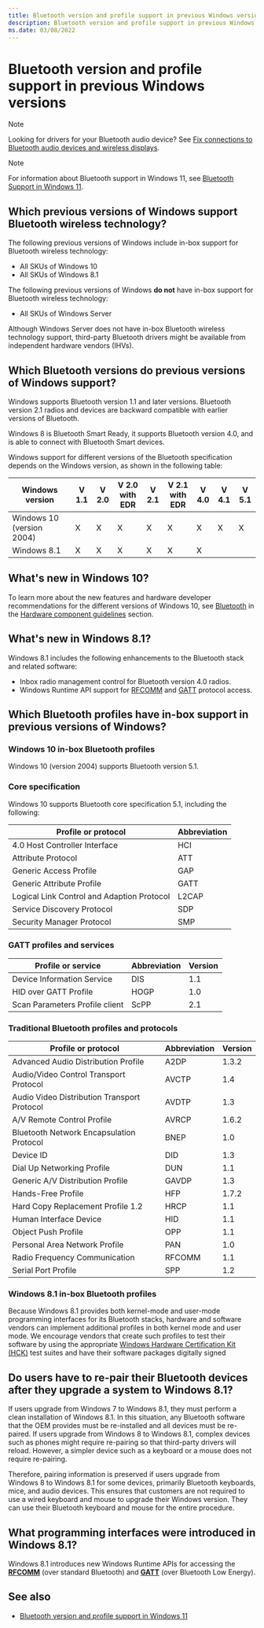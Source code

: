 ```yaml
---
title: Bluetooth version and profile support in previous Windows versions
description: Bluetooth version and profile support in previous Windows versions
ms.date: 03/08/2022
---
```


# Bluetooth version and profile support in previous Windows versions

> [!NOTE]
> Looking for drivers for your Bluetooth audio device? See [Fix connections to Bluetooth audio devices and wireless displays](https://go.microsoft.com/fwlink/p/?LinkID=623629).

> [!NOTE]
> For information about Bluetooth support in Windows 11, see [Bluetooth Support in Windows 11](general-bluetooth-support-in-windows.md).

## Which previous versions of Windows support Bluetooth wireless technology?

The following previous versions of Windows include in-box support for Bluetooth wireless technology:

- All SKUs of Windows 10
- All SKUs of Windows 8.1

The following previous versions of Windows **do not** have in-box support for Bluetooth wireless technology:

- All SKUs of Windows Server

Although Windows Server does not have in-box Bluetooth wireless technology support, third-party Bluetooth drivers might be available from independent hardware vendors (IHVs).

## Which Bluetooth versions do previous versions of Windows support?

Windows supports Bluetooth version 1.1 and later versions. Bluetooth version 2.1 radios and devices are backward compatible with earlier versions of Bluetooth.

Windows 8 is Bluetooth Smart Ready, it supports Bluetooth version 4.0, and is able to connect with Bluetooth Smart devices.

Windows support for different versions of the Bluetooth specification depends on the Windows version, as shown in the following table:

| Windows version                         | V 1.1 | V 2.0 | V 2.0 with EDR | V 2.1 | V 2.1 with EDR | V 4.0 | V 4.1 | V 5.1 |
|-----------------------------------------|-------|-------|----------------|-------|----------------|-------|-------|-------|
| Windows 10 (version 2004)               | X     | X     | X              | X     | X              | X     | X     | X     |
| Windows 8.1                             | X     | X     | X              | X     | X              | X     |       |       |

## What's new in Windows 10?

To learn more about the new features and hardware developer recommendations for the different versions of Windows 10, see [Bluetooth](/windows-hardware/design/component-guidelines/bluetooth) in the [Hardware component guidelines](/windows-hardware/design/component-guidelines/components) section.

## What's new in Windows 8.1?

Windows 8.1 includes the following enhancements to the Bluetooth stack and related software:

- Inbox radio management control for Bluetooth version 4.0 radios.
- Windows Runtime API support for [RFCOMM](/uwp/api/Windows.Devices.Bluetooth.Rfcomm) and [GATT](/uwp/api/Windows.Devices.Bluetooth.GenericAttributeProfile) protocol access.

## Which Bluetooth profiles have in-box support in previous versions of Windows?

### Windows 10 in-box Bluetooth profiles

Windows 10 (version 2004) supports Bluetooth version 5.1.

### Core specification

Windows 10 supports Bluetooth core specification 5.1, including the following:

| Profile or protocol                        | Abbreviation |
|--------------------------------------------|--------------|
| 4.0 Host Controller Interface              | HCI          |
| Attribute Protocol                         | ATT          |
| Generic Access Profile                     | GAP          |
| Generic Attribute Profile                  | GATT         |
| Logical Link Control and Adaption Protocol | L2CAP        |
| Service Discovery Protocol                 | SDP          |
| Security Manager Protocol                  | SMP          |

### GATT profiles and services

| Profile or service             | Abbreviation | Version |
|--------------------------------|--------------|---------|
| Device Information Service     | DIS          | 1.1     |
| HID over GATT Profile          | HOGP         | 1.0     |
| Scan Parameters Profile client | ScPP         | 2.1     |

### Traditional Bluetooth profiles and protocols

| Profile or protocol                         | Abbreviation | Version |
|---------------------------------------------|--------------|---------|
| Advanced Audio Distribution Profile         | A2DP         | 1.3.2   |
| Audio/Video Control Transport Protocol      | AVCTP        | 1.4     |
| Audio Video Distribution Transport Protocol | AVDTP        | 1.3     |
| A/V Remote Control Profile                  | AVRCP        | 1.6.2   |
| Bluetooth Network Encapsulation Protocol    | BNEP         | 1.0     |
| Device ID                                   | DID          | 1.3     |
| Dial Up Networking Profile                  | DUN          | 1.1     |
| Generic A/V Distribution Profile            | GAVDP        | 1.3     |
| Hands-Free Profile                          | HFP          | 1.7.2   |
| Hard Copy Replacement Profile 1.2           | HRCP         | 1.1     |
| Human Interface Device                      | HID          | 1.1     |
| Object Push Profile                         | OPP          | 1.1     |
| Personal Area Network Profile               | PAN          | 1.0     |
| Radio Frequency Communication               | RFCOMM       | 1.1     |
| Serial Port Profile                         | SPP          | 1.2     |

### Windows 8.1 in-box Bluetooth profiles

Because Windows 8.1 provides both kernel-mode and user-mode programming interfaces for its Bluetooth stacks, hardware and software vendors can implement additional profiles in both kernel mode and user mode. We encourage vendors that create such profiles to test their software by using the appropriate [Windows Hardware Certification Kit (HCK)](https://go.microsoft.com/fwlink/p/?LinkId=733613) test suites and have their software packages digitally signed

## Do users have to re-pair their Bluetooth devices after they upgrade a system to Windows 8.1?

If users upgrade from Windows 7 to Windows 8.1, they must perform a clean installation of Windows 8.1. In this situation, any Bluetooth software that the OEM provides must be re-installed and all devices must be re-paired. If users upgrade from Windows 8 to Windows 8.1, complex devices such as phones might require re-pairing so that third-party drivers will reload. However, a simpler device such as a keyboard or a mouse does not require re-pairing.

Therefore, pairing information is preserved if users upgrade from Windows 8 to Windows 8.1 for some devices, primarily Bluetooth keyboards, mice, and audio devices. This ensures that customers are not required to use a wired keyboard and mouse to upgrade their Windows version. They can use their Bluetooth keyboard and mouse for the entire procedure.

## What programming interfaces were introduced in Windows 8.1?

Windows 8.1 introduces new Windows Runtime APIs for accessing the [**RFCOMM**](/uwp/api/Windows.Devices.Bluetooth.Rfcomm) (over standard Bluetooth) and [**GATT**](/uwp/api/Windows.Devices.Bluetooth.GenericAttributeProfile) (over Bluetooth Low Energy).

## See also

- [Bluetooth version and profile support in Windows 11](general-bluetooth-support-in-windows.md)
